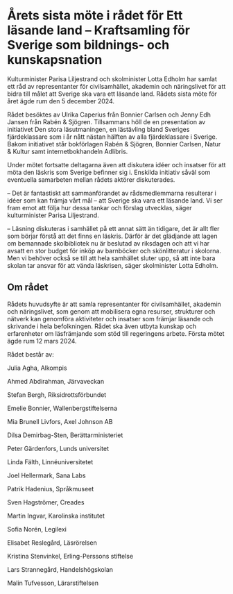 # Årets sista möte i rådet för Ett läsande land – Kraftsamling för Sverige som bildnings- och kunskapsnation

Kulturminister Parisa Liljestrand och skolminister Lotta Edholm har samlat ett råd av representanter för civilsamhället, akademin och näringslivet för att bidra till målet att Sverige ska vara ett läsande land. Rådets sista möte för året ägde rum den 5 december 2024.

Rådet besöktes av Ulrika Caperius från Bonnier Carlsen och Jenny Edh Jansen från Rabén & Sjögren. Tillsammans höll de en presentation av initiativet Den stora läsutmaningen, en lästävling bland Sveriges fjärdeklassare som i år nått nästan hälften av alla fjärdeklassare i Sverige. Bakom initiativet står bokförlagen Rabén & Sjögren, Bonnier Carlsen, Natur & Kultur samt internetbokhandeln Adlibris.

Under mötet fortsatte deltagarna även att diskutera idéer och insatser för att möta den läskris som Sverige befinner sig i. Enskilda initiativ såväl som eventuella samarbeten mellan rådets aktörer diskuterades.

– Det är fantastiskt att sammanförandet av rådsmedlemmarna resulterar i idéer som kan främja vårt mål – att Sverige ska vara ett läsande land. Vi ser fram emot att följa hur dessa tankar och förslag utvecklas, säger kulturminister Parisa Liljestrand.

– Läsning diskuteras i samhället på ett annat sätt än tidigare, det är allt fler som börjar förstå att det finns en läskris. Därför är det glädjande att lagen om bemannade skolbibliotek nu är beslutad av riksdagen och att vi har avsatt en stor budget för inköp av barnböcker och skönlitteratur i skolorna. Men vi behöver också se till att hela samhället sluter upp, så att inte bara skolan tar ansvar för att vända läskrisen, säger skolminister Lotta Edholm.

## Om rådet

Rådets huvudsyfte är att samla representanter för civilsamhället, akademin och näringslivet, som genom att mobilisera egna resurser, strukturer och nätverk kan genomföra aktiviteter och insatser som främjar läsande och skrivande i hela befolkningen. Rådet ska även utbyta kunskap och erfarenheter om läsfrämjande som stöd till regeringens arbete. Första mötet ägde rum 12 mars 2024.

Rådet består av:

Julia Agha, Alkompis

Ahmed Abdirahman, Järvaveckan

Stefan Bergh, Riksidrottsförbundet

Emelie Bonnier, Wallenbergstiftelserna

Mia Brunell Livfors, Axel Johnson AB

Dilsa Demirbag-Sten, Berättarministeriet

Peter Gärdenfors, Lunds universitet

Linda Fälth, Linnéuniversitetet

Joel Hellermark, Sana Labs

Patrik Hadenius, Språkmuseet

Sven Hagströmer, Creades

Martin Ingvar, Karolinska institutet

Sofia Norén, Legilexi

Elisabet Reslegård, Läsrörelsen

Kristina Stenvinkel, Erling-Perssons stiftelse

Lars Strannegård, Handelshögskolan

Malin Tufvesson, Lärarstiftelsen
